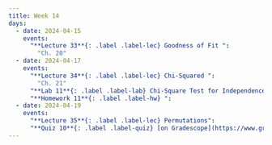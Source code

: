 ```yaml
---
title: Week 14
days:
  - date: 2024-04-15
    events:
      "**Lecture 33**{: .label .label-lec} Goodness of Fit ":
        "Ch. 20"
  - date: 2024-04-17
    events:
      "**Lecture 34**{: .label .label-lec} Chi-Squared ":
        "Ch. 21"
      "**Lab 11**{: .label .label-lab} Chi-Square Test for Independence (Due Apr. 23rd)":
      "**Homework 11**{: .label .label-hw} ":
  - date: 2024-04-19
    events:
      "**Lecture 35**{: .label .label-lec} Permutations": 
      "**Quiz 10**{: .label .label-quiz} [on Gradescope](https://www.gradescope.com/courses/704333) (Due Apr. 20th, 11:59 PM PST)":
---
```

